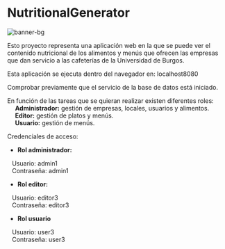 # NutritionalGenerator

![banner-bg](https://user-images.githubusercontent.com/84924718/154328112-aebbf957-1d71-4f91-93ba-bc88e80a4748.PNG)

Esto proyecto representa una aplicación web en la que se puede ver el contenido nutricional de los alimentos y menús que ofrecen las empresas que dan servicio a las cafeterías de la Universidad de Burgos.

Esta aplicación se ejecuta dentro del navegador en: localhost8080

Comprobar previamente que el servicio de la base de datos está iniciado.

En función de las tareas que se quieran realizar existen diferentes roles: <br />
&ensp;&ensp; **Administrador:** gestión de empresas, locales, usuarios y alimentos. <br />
&ensp;&ensp; **Editor:** gestión de platos y menús. <br />
&ensp;&ensp; **Usuario:** gestión de menús. <br />

Credenciales de acceso:
  - **Rol administrador:** <br />
  
 &ensp;     Usuario:  admin1 <br />
 &ensp;     Contraseña: admin1 <br />
      
  - **Rol editor:** <br />
 
&ensp;      Usuario:  editor3 <br />
&ensp;      Contraseña: editor3 <br />
      
  - **Rol usuario** <br />
  
 &ensp;     Usuario: user3 <br />
 &ensp;    Contraseña: user3 <br />
